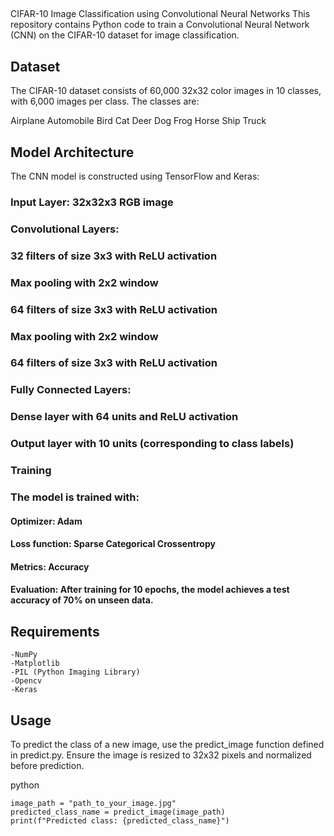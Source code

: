 ## 

CIFAR-10 Image Classification using Convolutional Neural Networks
This repository contains Python code to train a Convolutional Neural Network (CNN) on the CIFAR-10 dataset for image classification.

## Dataset
The CIFAR-10 dataset consists of 60,000 32x32 color images in 10 classes, with 6,000 images per class. The classes are:

Airplane
Automobile
Bird
Cat
Deer
Dog
Frog
Horse
Ship
Truck


## Model Architecture
The CNN model is constructed using TensorFlow and Keras:

### Input Layer: 32x32x3 RGB image
### Convolutional Layers:
### 32 filters of size 3x3 with ReLU activation
### Max pooling with 2x2 window
### 64 filters of size 3x3 with ReLU activation
### Max pooling with 2x2 window
### 64 filters of size 3x3 with ReLU activation
### Fully Connected Layers:
### Dense layer with 64 units and ReLU activation
### Output layer with 10 units (corresponding to class labels)
### Training
### The model is trained with:

#### Optimizer: Adam
#### Loss function: Sparse Categorical Crossentropy
#### Metrics: Accuracy
#### Evaluation: After training for 10 epochs, the model achieves a test accuracy of 70% on unseen data.

## Requirements
```TensorFlow
-NumPy
-Matplotlib
-PIL (Python Imaging Library)
-Opencv
-Keras
```
## Usage
To predict the class of a new image, use the predict_image function defined in predict.py. Ensure the image is resized to 32x32 pixels and normalized before prediction.

python
```
image_path = "path_to_your_image.jpg"
predicted_class_name = predict_image(image_path)
print(f"Predicted class: {predicted_class_name}")
```